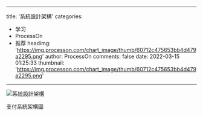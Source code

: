 
---
title: '系統設計架構'
categories: 
 - 学习
 - ProcessOn
 - 推荐
headimg: 'https://img.processon.com/chart_image/thumb/60712c475653bb4d479a2295.png'
author: ProcessOn
comments: false
date: 2022-03-15 01:25:33
thumbnail: 'https://img.processon.com/chart_image/thumb/60712c475653bb4d479a2295.png'
---

<div>   
<img class="thumb" alt="系統設計架構" src="https://img.processon.com/chart_image/thumb/60712c475653bb4d479a2295.png" referrerpolicy="no-referrer">
<p>支付系統架構圖</p>  
</div>
            